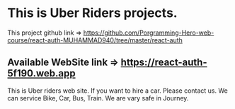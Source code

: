 # This is Uber Riders projects.

This project github link => https://github.com/Porgramming-Hero-web-course/react-auth-MUHAMMAD940/tree/master/react-auth

## Available WebSite link => https://react-auth-5f190.web.app
This is Uber riders web site. If you want to hire a car. Please contact us. We can service Bike, Car, Bus, Train. We are vary safe in Journey.
